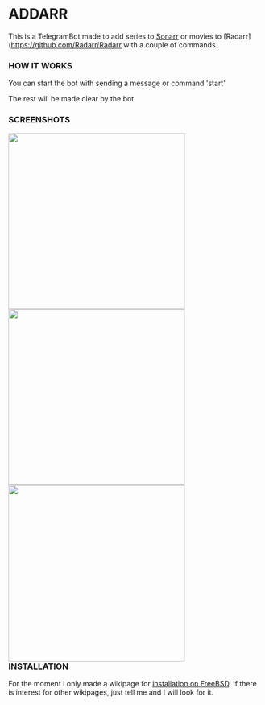 # ADDARR

This is a TelegramBot made to add series to [Sonarr](https://github.com/Sonarr/Sonarr) or movies to [Radarr](https://github.com/Radarr/Radarr with a couple of commands.

### HOW IT WORKS
You can start the bot with sending a message or command 'start'

The rest will be made clear by the bot

### SCREENSHOTS
<div style="float: left">
<img src="https://i.imgur.com/gO4UGG6.png" height="350" style="padding-right: 50px">
<img src="https://i.imgur.com/6UAmcAk.png" height="350" style="padding-right: 50px">
<img src="https://i.imgur.com/1X3xUNA.png" height="350" style="padding-right: 50px">
</div>

### INSTALLATION
For the moment I only made a wikipage for [installation on FreeBSD](https://github.com/Waterboy1602/Addarr/wiki/Installation-on-FreeBSD). If there is interest for other wikipages, just tell me and I will look for it.
